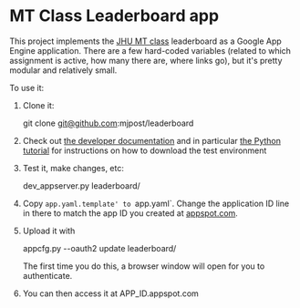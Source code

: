 # MT Class Leaderboard app

This project implements the [JHU MT class](http://mt-class.org/jhu) leaderboard as a
Google App Engine application. There are a few hard-coded variables (related to which
assignment is active, how many there are, where links go), but it's pretty modular and
relatively small.

To use it:

1. Clone it:

    git clone git@github.com:mjpost/leaderboard

1. Check out [the developer documentation](https://developers.google.com/appengine/) and in
particular
[the Python tutorial](https://developers.google.com/appengine/docs/python/gettingstartedpython27/introduction)
for instructions on how to download the test environment

1. Test it, make changes, etc:

    dev_appserver.py leaderboard/

1. Copy `app.yaml.template' to `app.yaml`. Change the application ID line in there to match
the app ID you created at [appspot.com](appspot.com).

1. Upload it with

    appcfg.py --oauth2 update leaderboard/
    
   The first time you do this, a browser window will open for you to authenticate.
    
1. You can then access it at APP_ID.appspot.com

